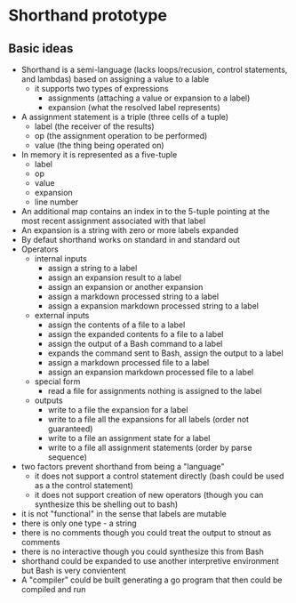 
# Shorthand prototype

## Basic ideas

+ Shorthand is a semi-language (lacks loops/recusion, control statements, and lambdas) based on assigning a value to a lable
    + it supports two types of expressions
        + assignments (attaching a value or expansion to a label)
        + expansion (what the resolved label represents)
+ A assignment statement is a triple (three cells of a tuple)
    + label (the receiver of the results)
    + op (the assignment operation to be performed)
    + value (the thing being operated on)
+ In memory it is represented as a five-tuple
    + label
    + op
    + value
    + expansion
    + line number
+ An additional map contains an index in to the 5-tuple pointing at the most recent assignment associated with that label
+ An expansion is a string with zero or more labels expanded
+ By defaut shorthand works on standard in and standard out
+ Operators
    + internal inputs
        + assign a string to a label
        + assign an expansion result to a label
        + assign an expansion or another expansion
        + assign a markdown processed string to a label
        + assign a expansion markdown processed string to a label
    + external inputs
        + assign the contents of a file to a label
        + assign the expanded contents fo a file to a label
        + assign the output of a Bash command to a label
        + expands the command sent to Bash, assign the output to a label
        + assign a markdown processed file to a label
        + assign an expansion markdown processed file to a label 
    + special form
        + read a file for assignments nothing is assigned to the label
    + outputs
        + write to a file the expansion for a label
        + write to a file all the expansions for all labels (order not guaranteed)
        + write to a file an assignment state for a label
        + write to a file all assignment statements (order by parse sequence)
+ two factors prevent shorthand from being a "language"
    + it does not support a control statement directly (bash could be used as a the control statement)
    + it does not support creation of new operators (though you can synthesize this be shelling out to bash)
+ it is not "functional" in the sense that labels are mutable
+ there is only one type - a string
+ there is no comments though you could treat the output to stnout as comments
+ there is no interactive though you could synthesize this from Bash
+ shorthand could be expanded to use another interpretive environment but Bash is very convientent
+ A "compiler" could be built generating a go program that then could be compiled and run



